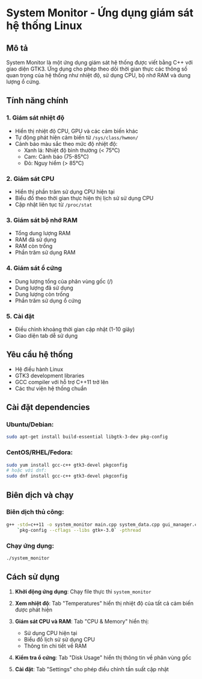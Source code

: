 # System Monitor - Ứng dụng giám sát hệ thống Linux

## Mô tả
System Monitor là một ứng dụng giám sát hệ thống được viết bằng C++ với giao diện GTK3. Ứng dụng cho phép theo dõi thời gian thực các thông số quan trọng của hệ thống như nhiệt độ, sử dụng CPU, bộ nhớ RAM và dung lượng ổ cứng.

## Tính năng chính

### 1. Giám sát nhiệt độ
- Hiển thị nhiệt độ CPU, GPU và các cảm biến khác
- Tự động phát hiện cảm biến từ `/sys/class/hwmon/`
- Cảnh báo màu sắc theo mức độ nhiệt độ:
  - Xanh lá: Nhiệt độ bình thường (< 75°C)
  - Cam: Cảnh báo (75-85°C)
  - Đỏ: Nguy hiểm (> 85°C)

### 2. Giám sát CPU
- Hiển thị phần trăm sử dụng CPU hiện tại
- Biểu đồ theo thời gian thực hiện thị lịch sử sử dụng CPU
- Cập nhật liên tục từ `/proc/stat`

### 3. Giám sát bộ nhớ RAM
- Tổng dung lượng RAM
- RAM đã sử dụng
- RAM còn trống
- Phần trăm sử dụng RAM

### 4. Giám sát ổ cứng
- Dung lượng tổng của phân vùng gốc (/)
- Dung lượng đã sử dụng
- Dung lượng còn trống
- Phần trăm sử dụng ổ cứng

### 5. Cài đặt
- Điều chỉnh khoảng thời gian cập nhật (1-10 giây)
- Giao diện tab dễ sử dụng

## Yêu cầu hệ thống
- Hệ điều hành Linux
- GTK3 development libraries
- GCC compiler với hỗ trợ C++11 trở lên
- Các thư viện hệ thống chuẩn

## Cài đặt dependencies

### Ubuntu/Debian:
```bash
sudo apt-get install build-essential libgtk-3-dev pkg-config
```

### CentOS/RHEL/Fedora:
```bash
sudo yum install gcc-c++ gtk3-devel pkgconfig
# hoặc với dnf:
sudo dnf install gcc-c++ gtk3-devel pkgconfig
```

## Biên dịch và chạy

### Biên dịch thủ công:
```bash
g++ -std=c++11 -o system_monitor main.cpp system_data.cpp gui_manager.cpp \
    `pkg-config --cflags --libs gtk+-3.0` -pthread
```

### Chạy ứng dụng:
```bash
./system_monitor
```

## Cách sử dụng

1. **Khởi động ứng dụng**: Chạy file thực thi `system_monitor`

2. **Xem nhiệt độ**: Tab "Temperatures" hiển thị nhiệt độ của tất cả cảm biến được phát hiện

3. **Giám sát CPU và RAM**: Tab "CPU & Memory" hiển thị:
   - Sử dụng CPU hiện tại
   - Biểu đồ lịch sử sử dụng CPU
   - Thông tin chi tiết về RAM

4. **Kiểm tra ổ cứng**: Tab "Disk Usage" hiển thị thông tin về phân vùng gốc

5. **Cài đặt**: Tab "Settings" cho phép điều chỉnh tần suất cập nhật

